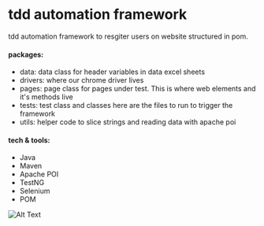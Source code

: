 # tdd automation framework
tdd automation framework to resgiter users on website structured in pom. 
#### packages:
<ul>
<li>data: data class for header variables in data excel sheets</li>
<li>drivers: where our chrome driver lives</li>
<li>pages: page class for pages under test. This is where web elements and it's methods live</li>
<li>tests: test class and classes here are the files to run to trigger the framework</li>
<li>utils: helper code to slice strings and reading data with apache poi</li>
</ul>

#### tech & tools:
<ul>
  <li>Java</li>
  <li>Maven</li>
  <li>Apache POI</li>
  <li>TestNG</li>
  <li>Selenium</li>
  <li>POM</l>
</ul>


<!-- ![Alt Text](https://media.giphy.com/media/vFKqnCdLPNOKc/giphy.gif)-->
![Alt Text](https://drive.google.com/uc?export=view&id=1tNtLrTDfkZwa1F2KQrpInU8Xu6mERVma)
